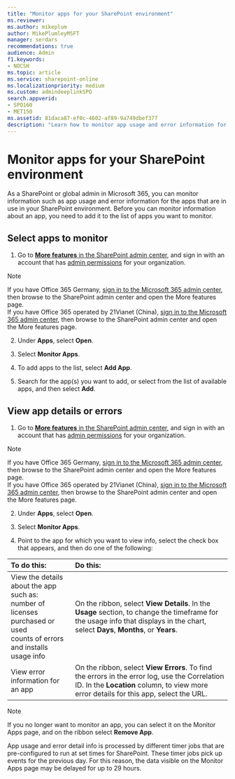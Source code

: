 ```yaml
---
title: "Monitor apps for your SharePoint environment"
ms.reviewer: 
ms.author: mikeplum
author: MikePlumleyMSFT
manager: serdars
recommendations: true
audience: Admin
f1.keywords:
- NOCSH
ms.topic: article
ms.service: sharepoint-online
ms.localizationpriority: medium
ms.custom: admindeeplinkSPO
search.appverid:
- SPO160
- MET150
ms.assetid: 81daca87-ef0c-4602-af89-9a749dbef377
description: "Learn how to monitor app usage and error information for the apps being used in your SharePoint environment."
---
```


# Monitor apps for your SharePoint environment

As a SharePoint or global admin in Microsoft 365, you can monitor information such as app usage and error information for the apps that are in use in your SharePoint environment. Before you can monitor information about an app, you need to add it to the list of apps you want to monitor.
  
## Select apps to monitor
<a name="__top"> </a>

1. Go to <a href="https://go.microsoft.com/fwlink/?linkid=2185077" target="_blank">**More features** in the SharePoint admin center</a>, and sign in with an account that has [admin permissions](./sharepoint-admin-role.md) for your organization.

>[!NOTE]
>If you have Office 365 Germany, [sign in to the Microsoft 365 admin center](https://go.microsoft.com/fwlink/p/?linkid=848041), then browse to the SharePoint admin center and open the More features page. <br>If you have Office 365 operated by 21Vianet (China), [sign in to the Microsoft 365 admin center](https://go.microsoft.com/fwlink/p/?linkid=850627), then browse to the SharePoint admin center and open the More features page.
 
2. Under **Apps**, select **Open**.
    
3. Select **Monitor Apps**.
    
4. To add apps to the list, select **Add App**. 
    
5. Search for the app(s) you want to add, or select from the list of available apps, and then select **Add**.
    
## View app details or errors
<a name="__top"> </a>

1. Go to <a href="https://go.microsoft.com/fwlink/?linkid=2185077" target="_blank">**More features** in the SharePoint admin center</a>, and sign in with an account that has [admin permissions](./sharepoint-admin-role.md) for your organization.

>[!NOTE]
>If you have Office 365 Germany, [sign in to the Microsoft 365 admin center](https://go.microsoft.com/fwlink/p/?linkid=848041), then browse to the SharePoint admin center and open the More features page. <br>If you have Office 365 operated by 21Vianet (China), [sign in to the Microsoft 365 admin center](https://go.microsoft.com/fwlink/p/?linkid=850627), then browse to the SharePoint admin center and open the More features page.
 
2. Under **Apps**, select **Open**. 
  
3. Select **Monitor Apps**.
    
4. Point to the app for which you want to view info, select the check box that appears, and then do one of the following:
    
|****To do this:****|****Do this:****|
|:-----|:-----|
|View the details about the app such as:  <br/>  number of licenses purchased or used  <br/>  counts of errors and installs  <br/>  usage info  <br/> | On the ribbon, select **View Details**. In the **Usage** section, to change the timeframe for the usage info that displays in the chart, select **Days**, **Months**, or **Years**. |
|View error information for an app  <br/> | On the ribbon, select **View Errors**. To find the errors in the error log, use the Correlation ID. In the **Location** column, to view more error details for this app, select the URL. |
   
> [!NOTE]
> If you no longer want to monitor an app, you can select it on the Monitor Apps page, and on the ribbon select **Remove App**. <br>
    
App usage and error detail info is processed by different timer jobs that are pre-configured to run at set times for SharePoint. These timer jobs pick up events for the previous day. For this reason, the data visible on the Monitor Apps page may be delayed for up to 29 hours.
